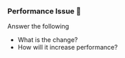 ### Performance Issue 🚀

Answer the following

* What is the change?
* How will it increase performance?